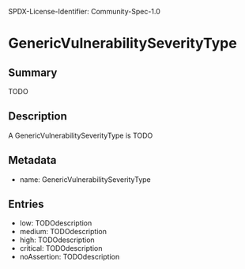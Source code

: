 SPDX-License-Identifier: Community-Spec-1.0

# GenericVulnerabilitySeverityType

## Summary

TODO

## Description

A GenericVulnerabilitySeverityType is TODO

## Metadata

- name: GenericVulnerabilitySeverityType

## Entries

- low: TODOdescription
- medium: TODOdescription
- high: TODOdescription
- critical: TODOdescription
- noAssertion: TODOdescription

